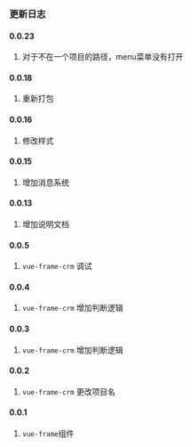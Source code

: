 ### 更新日志

#### 0.0.23
1. 对于不在一个项目的路径，menu菜单没有打开

#### 0.0.18
1. 重新打包

#### 0.0.16
1. 修改样式

#### 0.0.15
1. 增加消息系统

#### 0.0.13
1. 增加说明文档

#### 0.0.5
1. `vue-frame-crm` 调试

#### 0.0.4
1. `vue-frame-crm` 增加判断逻辑

#### 0.0.3
1. `vue-frame-crm` 增加判断逻辑

#### 0.0.2
1. `vue-frame-crm` 更改项目名

#### 0.0.1
1. `vue-frame`组件
